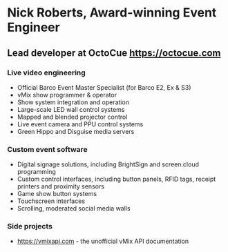# Nick Roberts, Award-winning Event Engineer

## Lead developer at OctoCue https://octocue.com

### Live video engineering

- Official Barco Event Master Specialist (for Barco E2, Ex & S3)
- vMix show programmer & operator
- Show system integration and operation
- Large-scale LED wall control systems
- Mapped and blended projector control
- Live event camera and PPU control systems
- Green Hippo and Disguise media servers


### Custom event software

- Digital signage solutions, including BrightSign and screen.cloud programming
- Custom control interfaces, including button panels, RFID tags, receipt printers and proximity sensors
- Game show button systems
- Touchscreen interfaces
- Scrolling, moderated social media walls

### Side projects

- https://vmixapi.com - the unofficial vMix API documentation
